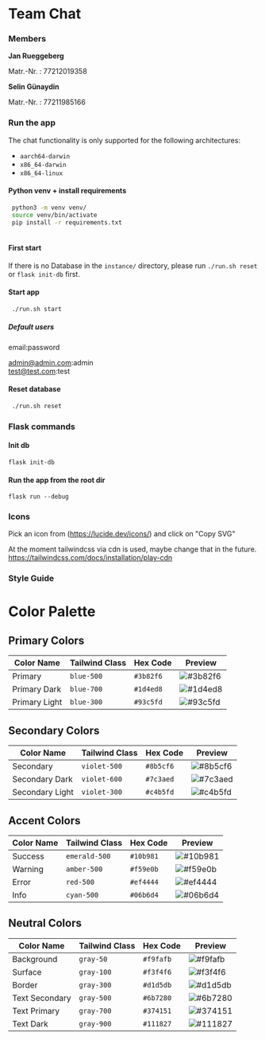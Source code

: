 
# Team Chat

### Members 

**Jan Rueggeberg**

Matr.-Nr.
: 77212019358


**Selin Günaydin**

Matr.-Nr.
: 77211985166

### Run the app
The chat functionality is only supported for the following architectures:
- `aarch64-darwin` 
- `x86_64-darwin` 
- `x86_64-linux`

#### Python venv + install requirements
```bash
 python3 -m venv venv/ 
 source venv/bin/activate
 pip install -r requirements.txt
 
```

#### First start 
If there is no Database in the `instance/` directory, please run `./run.sh reset` or `flask init-db` first.

#### Start app

``` bash
 ./run.sh start
```

##### Default users
email:password

admin@admin.com:admin \
test@test.com:test

#### Reset database

``` bash
 ./run.sh reset
```


### Flask commands
#### Init db 
```
flask init-db
```

#### Run the app from the root dir
```
flask run --debug
```

### Icons
Pick an icon from (https://lucide.dev/icons/) and click on "Copy SVG"

At the moment tailwindcss via cdn is used, maybe change that in the future.
https://tailwindcss.com/docs/installation/play-cdn

### Style Guide
# Color Palette

## Primary Colors
| Color Name | Tailwind Class | Hex Code | Preview |
|------------|----------------|----------|---------|
| Primary | `blue-500` | `#3b82f6` | ![#3b82f6](https://placehold.co/20x20/3b82f6/3b82f6.png) |
| Primary Dark | `blue-700` | `#1d4ed8` | ![#1d4ed8](https://placehold.co/20x20/1d4ed8/1d4ed8.png) |
| Primary Light | `blue-300` | `#93c5fd` | ![#93c5fd](https://placehold.co/20x20/93c5fd/93c5fd.png) |

## Secondary Colors
| Color Name | Tailwind Class | Hex Code | Preview |
|------------|----------------|----------|---------|
| Secondary | `violet-500` | `#8b5cf6` | ![#8b5cf6](https://placehold.co/20x20/8b5cf6/8b5cf6.png) |
| Secondary Dark | `violet-600` | `#7c3aed` | ![#7c3aed](https://placehold.co/20x20/7c3aed/7c3aed.png) |
| Secondary Light | `violet-300` | `#c4b5fd` | ![#c4b5fd](https://placehold.co/20x20/c4b5fd/c4b5fd.png) |

## Accent Colors
| Color Name | Tailwind Class | Hex Code | Preview |
|------------|----------------|----------|---------|
| Success | `emerald-500` | `#10b981` | ![#10b981](https://placehold.co/20x20/10b981/10b981.png) |
| Warning | `amber-500` | `#f59e0b` | ![#f59e0b](https://placehold.co/20x20/f59e0b/f59e0b.png) |
| Error | `red-500` | `#ef4444` | ![#ef4444](https://placehold.co/20x20/ef4444/ef4444.png) |
| Info | `cyan-500` | `#06b6d4` | ![#06b6d4](https://placehold.co/20x20/06b6d4/06b6d4.png) |

## Neutral Colors
| Color Name | Tailwind Class | Hex Code | Preview |
|------------|----------------|----------|---------|
| Background | `gray-50` | `#f9fafb` | ![#f9fafb](https://placehold.co/20x20/f9fafb/f9fafb.png) |
| Surface | `gray-100` | `#f3f4f6` | ![#f3f4f6](https://placehold.co/20x20/f3f4f6/f3f4f6.png) |
| Border | `gray-300` | `#d1d5db` | ![#d1d5db](https://placehold.co/20x20/d1d5db/d1d5db.png) |
| Text Secondary | `gray-500` | `#6b7280` | ![#6b7280](https://placehold.co/20x20/6b7280/6b7280.png) |
| Text Primary | `gray-700` | `#374151` | ![#374151](https://placehold.co/20x20/374151/374151.png) |
| Text Dark | `gray-900` | `#111827` | ![#111827](https://placehold.co/20x20/111827/111827.png) |
